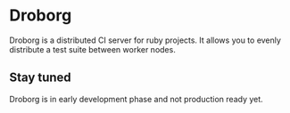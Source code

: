 # Droborg

Droborg is a distributed CI server for ruby projects. It allows you to evenly
distribute a test suite between worker nodes.

## Stay tuned

Droborg is in early development phase and not production ready yet.

